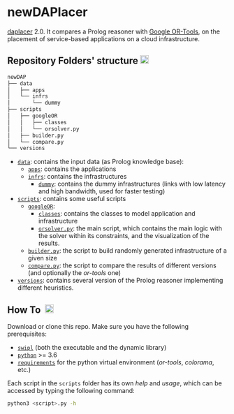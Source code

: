 # newDAPlacer

[daplacer](https://github.com/di-unipi-socc/daplacer) 2.0.
It compares a Prolog reasoner with [Google OR-Tools](https://github.com/google/or-tools), on the placement of service-based applications on a cloud infrastructure.


## Repository Folders' structure <img src="https://img.icons8.com/small/344/folder-tree.png" alt="folder tree" width="20" height="20">

``` bash
newDAP
├── data
│   ├── apps
│   └── infrs
│       └── dummy
├── scripts
│   ├── googleOR
│   │   ├── classes
│   │   └── orsolver.py
│   ├── builder.py
│   └── compare.py
└── versions
```

- [`data`](https://github.com/jacopo-massa/newDAP/tree/main/data): contains the input data (as Prolog knowledge base):
    - [`apps`](https://github.com/jacopo-massa/newDAP/tree/main/data/apps): contains the applications
    - [`infrs`](https://github.com/jacopo-massa/newDAP/tree/main/data/infrs): contains the infrastructures
        - [`dummy`](https://github.com/jacopo-massa/newDAP/tree/main/data/infrs/dummy): contains the dummy infrastructures (links with low latency and high bandwidth, used for faster testing)
- [`scripts`](https://github.com/jacopo-massa/newDAP/tree/main/scripts): contains some useful scripts
    - [`googleOR`](https://github.com/jacopo-massa/newDAP/tree/main/scripts/googleOR):
        - [`classes`](https://github.com/jacopo-massa/newDAP/tree/main/scripts/googleOR/classes): contains the classes to model application and infrastructure
        - [`orsolver.py`](https://github.com/jacopo-massa/newDAP/blob/main/scripts/googleOR/orsolver.py): the main script, which contains the main logic with
        the solver within its constraints, and the visualization of the results.
    - [`builder.py`](https://github.com/jacopo-massa/newDAP/blob/main/scripts/builder.py): the script to build randomly generated infrastructure of a given size
    - [`compare.py`](https://github.com/jacopo-massa/newDAP/blob/main/scripts/compare.py): the script to compare the results of different versions (and optionally the _or-tools_ one)
- [`versions`](https://github.com/jacopo-massa/newDAP/tree/main/versions): contains several version of the Prolog reasoner
implementing different heuristics.

## How To &nbsp;<img src="https://cdn-icons-png.flaticon.com/512/3208/3208615.png" alt="checklist" width="20" height="20"/> 

Download or clone this repo. Make sure you have the following prerequisites:

- [`swipl`](https://www.swi-prolog.org/download/stable) (both the executable and the dynamic library)
- [`python`](https://www.python.org/downloads/) >= 3.6
- [`requirements`](https://github.com/jacopo-massa/newDAP/blob/main/scripts/requirements.txt) for the python virtual environment (_or-tools_, _colorama_, etc.)

Each script in the `scripts` folder has its own _help_ and _usage_, which can be accessed by typing the following command:
``` bash
python3 <script>.py -h
```

